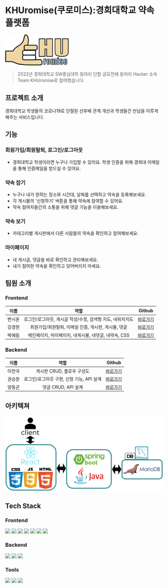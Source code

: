 # KHUromise(쿠로미스):경희대학교 약속 플랫폼
<img src="src/main/frontend/src/components/Header/icon.png" width="40%">
<br>

> 2022년 경희대학교 SW중심대학 동아리 단합 공모전에 동아리 Hacker 소속 Team KHUromise로 참여했습니다.

## 프로젝트 소개
경희대학교 학생들의 코로나19로 단절된 선후배 관계 개선과 학생들간 만남을 이루게 해주는 서비스입니다.

## 기능
### 회원가입/회원탈퇴, 로그인/로그아웃
- 경희대학교 학생이라면 누구나 가입할 수 있어요. 학생 인증을 위해 경희대 이메일을 통해 인증메일을 받으실 수 있어요.

### 약속 잡기
- 누구나 내가 원하는 장소와 시간대, 날짜를 선택하고 약속을 등록해보세요.
- 각 게시물의 '신청하기' 버튼을 통해 약속에 참여할 수 있어요.
- 약속 참여자들간의 소통을 위해 댓글 기능을 이용해보세요.

### 약속 보기
- 카테고리별 게시판에서 다른 사람들의 약속을 확인하고 참여해보세요.

### 마이페이지
- 내 게시글, 댓글을 바로 확인하고 관리해보세요.
- 내가 참여한 약속을 확인하고 잊어버리지 마세요.

## 팀원 소개

### Frontend
|  이름  |                            역할                            |                  Github                   |
| :----: | :--------------------------------------------------------: | :---------------------------------------: |
| 변시윤 | 로그인/로그아웃, 게시글 작성/수정, 검색형 지도, 내위치지도 |  [바로가기](https://github.com/CUNIIII)   |
| 강경현 |    회원가입/회원탈퇴, 이메일 인증, 게시판, 게시물, 댓글    |  [바로가기](https://github.com/nageune)   |
| 박예림 |   메인페이지, 마이페이지, 내게시물, 내댓글, 내약속, CSS    | [바로가기](https://github.com/debora1628) |

### Backend
|  이름  |                   역할                    |                   Github                    |
| :----: | :---------------------------------------: | :-----------------------------------------: |
| 이천국 |        게시판 CRUD, 플로우 구성도         |  [바로가기](https://github.com/twoheaven)   |
| 권승원 | 로그인/로그아웃 구현, 신청 기능, API 설계 | [바로가기](https://github.com/SeungwonKwon) |
| 양동균 |            댓글 CRUD, API 설계            |   [바로가기](https://github.com/ydg1210)    |

## 아키텍쳐
<img src="img/architecture.png">

## Tech Stack

### Frontend
<div>
<img src="https://img.shields.io/badge/react-61DAFB?style=for-the-badge&logo=react&logoColor=black">
<img src="https://img.shields.io/badge/javascript-F7DF1E?style=for-the-badge&logo=javascript&logoColor=black">
<img src="https://img.shields.io/badge/html5-E34F26?style=for-the-badge&logo=html5&logoColor=white">
<img src="https://img.shields.io/badge/css-1572B6?style=for-the-badge&logo=css3&logoColor=white">
<img src="https://img.shields.io/badge/styledcomponents-DB7093?style=for-the-badge&logo=styled-components&logoColor=white">
<img src="https://img.shields.io/badge/React_Router-CA4245?style=for-the-badge&logo=react-router&logoColor=white">
<img src="https://img.shields.io/badge/kakao map-FFCD00?style=for-the-badge&logo=kakao&logoColor=black">
</div>

### Backend
<div>
<img src="https://img.shields.io/badge/java-007396?style=for-the-badge&logo=java&logoColor=white">
<img src="https://img.shields.io/badge/springboot-6DB33F?style=for-the-badge&logo=springboot&logoColor=white">
<img src="https://img.shields.io/badge/mariaDB-003545?style=for-the-badge&logo=mariaDB&logoColor=white">
</div>

### Tools
<div>
<img src="https://img.shields.io/badge/github-181717?style=for-the-badge&logo=github&logoColor=white">
<img src="https://img.shields.io/badge/git-F05032?style=for-the-badge&logo=git&logoColor=white">
<img src="https://img.shields.io/badge/gradle-02303A?style=for-the-badge&logo=gradle&logoColor=white">
</div>
